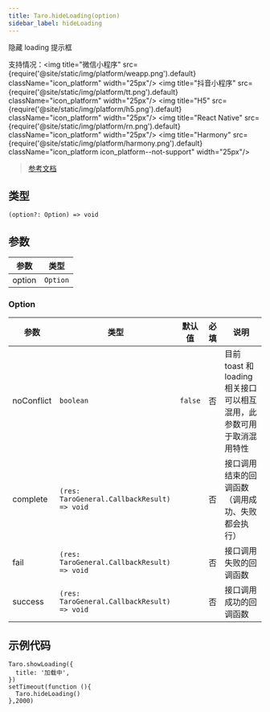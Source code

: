 ```yaml
---
title: Taro.hideLoading(option)
sidebar_label: hideLoading
---
```


隐藏 loading 提示框

支持情况：<img title="微信小程序" src={require('@site/static/img/platform/weapp.png').default} className="icon_platform" width="25px"/> <img title="抖音小程序" src={require('@site/static/img/platform/tt.png').default} className="icon_platform" width="25px"/> <img title="H5" src={require('@site/static/img/platform/h5.png').default} className="icon_platform" width="25px"/> <img title="React Native" src={require('@site/static/img/platform/rn.png').default} className="icon_platform" width="25px"/> <img title="Harmony" src={require('@site/static/img/platform/harmony.png').default} className="icon_platform icon_platform--not-support" width="25px"/>

> [参考文档](https://developers.weixin.qq.com/miniprogram/dev/api/ui/interaction/wx.hideLoading.html)

## 类型

```tsx
(option?: Option) => void
```

## 参数

| 参数 | 类型 |
| --- | --- |
| option | `Option` |

### Option

| 参数 | 类型 | 默认值 | 必填 | 说明 |
| --- | --- | :---: | :---: | --- |
| noConflict | `boolean` | `false` | 否 | 目前 toast 和 loading 相关接口可以相互混用，此参数可用于取消混用特性 |
| complete | `(res: TaroGeneral.CallbackResult) => void` |  | 否 | 接口调用结束的回调函数（调用成功、失败都会执行） |
| fail | `(res: TaroGeneral.CallbackResult) => void` |  | 否 | 接口调用失败的回调函数 |
| success | `(res: TaroGeneral.CallbackResult) => void` |  | 否 | 接口调用成功的回调函数 |

## 示例代码

```tsx
Taro.showLoading({
  title: '加载中',
})
setTimeout(function (){
  Taro.hideLoading()
},2000)
```
